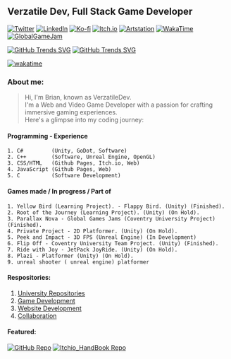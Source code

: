 ## Verzatile Dev, Full Stack Game Developer

[![Twitter](https://img.shields.io/badge/X-Twitter-Blue?style=for-the-badge&labelColor=0074E4)](https://twitter.com/VerzatileDev)
[![LinkedIn](https://img.shields.io/badge/LinkedIn-Blue?style=for-the-badge&labelColor=0074E4)](https://www.linkedin.com/in/brian-l%C3%A4tt-53b592194/)
[![Ko-fi](https://img.shields.io/badge/Ko--fi-Blue?style=for-the-badge&labelColor=0074E4)](https://ko-fi.com/verzatiledev)
[![Itch.io](https://img.shields.io/badge/Itch.io-Blue?style=for-the-badge&labelColor=0074E4)](https://verzatiledev.itch.io/)
[![Artstation](https://img.shields.io/badge/Artstation-Blue?style=for-the-badge&labelColor=0074E4)](https://www.artstation.com/verzatiledev)
[![WakaTime](https://img.shields.io/badge/WakaTime-Blue?style=for-the-badge&labelColor=0074E4)](https://wakatime.com/@VerzatileDev)
[![GlobalGameJam](https://img.shields.io/badge/GlobalGameJam-Blue?style=for-the-badge&labelColor=0074E4)](https://globalgamejam.org/users/verzatilius)


[![GitHub Trends SVG](https://api.githubtrends.io/user/svg/VerzatileDev/repos?time_range=one_year&include_private=True&group=private&loc_metric=changed&theme=dark)](https://githubtrends.io)
[![GitHub Trends SVG](https://api.githubtrends.io/user/svg/VerzatileDev/langs?time_range=one_year&use_percent=True&include_private=True&loc_metric=changed&theme=dark)](https://githubtrends.io)

<!--    PLATFORMS AVAILABLE    -->
[![wakatime](https://wakatime.com/badge/user/c750bcfe-b7cb-4d8e-9808-1c02b3316496.svg?style=for-the-badge&label=%20&logo=WakaTime&logoColor=black&color=black&labelColor=black)](https://wakatime.com/@c750bcfe-b7cb-4d8e-9808-1c02b3316496)
<br/>

### **About me:**

>Hi, I'm Brian, known as VerzatileDev. <br>
>I'm a Web and Video Game Developer with a passion for crafting immersive gaming experiences. <br>
>Here's a glimpse into my coding journey:


#### Programming - Experience

    1. C#         (Unity, GoDot, Software)
    2. C++        (Software, Unreal Engine, OpenGL)
    3. CSS/HTML   (Github Pages, Itch.io, Web)
    4. JavaScript (Github Pages, Web)
    5. C          (Software Development)

#### Games made / In progress / Part of

    1. Yellow Bird (Learning Project). - Flappy Bird. (Unity) (Finished).
    2. Root of the Journey (Learning Project). (Unity) (On Hold).
    3. Parallax Nova - Global Games Jams (Coventry University Project) (Finished).
    4. Private Project - 2D Platformer. (Unity) (On Hold).
    5. Peek and Impact - 3D FPS (Unreal Engine) (In Development)
    6. Flip Off - Coventry University Team Project. (Unity) (Finished).
    7. Ride with Joy - JetPack JoyRide. (Unity) (On Hold).
    8. Plazi - Platformer (Unity) (On Hold).
    9. unreal shooter ( unreal engine) platformer

#### Respositories:
1. <a href="https://github.com/stars/VerzatileDev/lists/university-repositories"> University Repositories </a>
2. <a href="https://github.com/stars/VerzatileDev/lists/game-development"> Game Development </a>
3. <a href="https://github.com/stars/VerzatileDev/lists/website-development"> Website Development </a>
4. <a href="https://github.com/stars/VerzatileDev/lists/collaboration"> Collaboration </a>


#### Featured: 

[![GitHub Repo](https://github-readme-stats.vercel.app/api/pin/?username=VerzatileDevOrg&repo=Programming_HandBook&theme=react&hide_border=true)](https://github.com/VerzatileDevOrg/Programming_HandBook)
[![Itchio_HandBook Repo](https://github-readme-stats.vercel.app/api/pin/?username=VerzatileDev&repo=Itchio_HandBook&theme=react&hide_border=true)](https://github.com/VerzatileDev/Itchio_HandBook)
